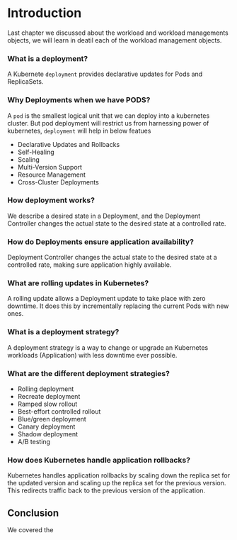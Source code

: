 # Introduction 
Last chapter we discussed about the workload and workload managements objects, we will learn in deatil each of the workload management objects.

### What is a deployment?
A Kubernete `deployment` provides declarative updates for Pods and ReplicaSets.

### Why Deployments when we have PODS?
A `pod` is the smallest logical unit that we can deploy into a kubernetes cluster. But pod deployment will restrict us from harnessing power of kubernetes, `deployment` will help in below featues
* Declarative Updates and Rollbacks
* Self-Healing
* Scaling
* Multi-Version Support
* Resource Management
* Cross-Cluster Deployments

### How deployment works?
We describe a desired state in a Deployment, and the Deployment Controller changes the actual state to the desired state at a controlled rate.

### How do Deployments ensure application availability?
Deployment Controller changes the actual state to the desired state at a controlled rate, making sure application highly available.

### What are rolling updates in Kubernetes?
A rolling update allows a Deployment update to take place with zero downtime. It does this by incrementally replacing the current Pods with new ones.

### What is a deployment strategy?
A deployment strategy is a way to change or upgrade an Kubernetes workloads (Application) with less downtime ever possible.

### What are the different deployment strategies?
* Rolling deployment
* Recreate deployment
* Ramped slow rollout
* Best-effort controlled rollout
* Blue/green deployment
* Canary deployment
* Shadow deployment
* A/B testing

### How does Kubernetes handle application rollbacks?
Kubernetes handles application rollbacks by scaling down the replica set for the updated version and scaling up the replica set for the previous version. This redirects traffic back to the previous version of the application.

## Conclusion
We covered the